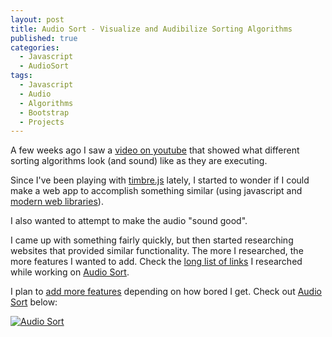 ```yaml
---
layout: post
title: Audio Sort - Visualize and Audibilize Sorting Algorithms
published: true
categories:
  - Javascript
  - AudioSort
tags:
  - Javascript
  - Audio
  - Algorithms
  - Bootstrap
  - Projects
---
```


A few weeks ago I saw a [video on youtube](http://www.youtube.com/watch?v=t8g-iYGHpEA) that
showed what different sorting algorithms look (and sound) like as they are executing.

Since I've been playing with [timbre.js](http://mohayonao.github.io/timbre.js/) lately,
I started to wonder if I could make a web app to accomplish something similar (using javascript
and [modern web libraries](https://github.com/skratchdot/audio-sort/#built-with)).

I also wanted to attempt to make the audio "sound good".

I came up with something fairly quickly, but then started researching websites that provided
similar functionality. The more I researched, the more features I wanted to add. Check
the [long list of links](https://github.com/skratchdot/audio-sort/#see-also--credits)
I researched while working on [Audio Sort](http://projects.skratchdot.com/audio-sort/index.html).

I plan to [add more features](https://github.com/skratchdot/audio-sort/blob/gh-pages/TODO.md)
depending on how bored I get. Check out [Audio Sort](http://projects.skratchdot.com/audio-sort/index.html)
below:

[![Audio Sort][2]][1]

[1]: http://projects.skratchdot.com/audio-sort/index.html
[2]: http://projects.skratchdot.com/audio-sort/img/preview.jpg
